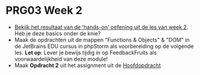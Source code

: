 # PRG03 Week 2

- [Bekijk het resultaat van de 'hands-on' oefening uit de les van week 2](./hands-on/). Heb je deze basics onder de knie?
- Maak de opdrachten uit de mappen "Functions & Objects" & "DOM" in de JetBrains EDU cursus in phpStorm als
  voorbereiding op de volgende les. **Let op**: Lever je bewijs tijdig in op FeedbackFruits als voorwaardelijkheid van deze module!
- Maak **Opdracht 2** uit het assignment uit de [Hoofdopdracht](../assignment)
